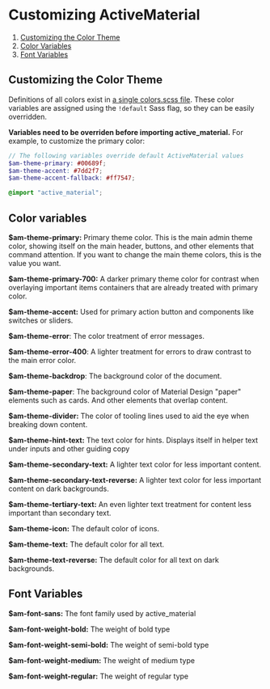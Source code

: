 # Customizing ActiveMaterial

1. [Customizing the Color Theme](#customizing-the-color-theme)
2. [Color Variables](#color-variables)
3. [Font Variables](#font-variables)

## Customizing the Color Theme

Definitions of all colors exist in
[a single colors.scss file](/app/assets/stylesheets/active_material/values/colors.scss). These
color variables are assigned using the `!default` Sass flag, so they
can be easily overridden.

**Variables need to be overriden before importing active_material.** For example, to customize the primary
color:

```scss
// The following variables override default ActiveMaterial values
$am-theme-primary: #00689f;
$am-theme-accent: #7dd2f7;
$am-theme-accent-fallback: #ff7547;

@import "active_material";
```

## Color variables

**$am-theme-primary:**  Primary theme color. This is the main admin theme color, showing itself on the main header, buttons, and other elements that command attention. If you want to change the main theme colors, this is the value you want.

**$am-theme-primary-700:** A darker primary theme color for contrast when overlaying important items containers that are already treated with primary color.

**$am-theme-accent:** Used for primary action button and components like switches or sliders.

**$am-theme-error**: The color treatment of error messages.

**$am-theme-error-400**: A lighter treatment for errors to draw contrast to the main error color.

**$am-theme-backdrop**: The background color of the document.

**$am-theme-paper**: The background color of Material Design "paper" elements such as cards. And other elements that overlap content.

**$am-theme-divider:** The color of tooling lines used to aid the eye when breaking down content.


**$am-theme-hint-text:** The text color for hints. Displays itself in helper text under inputs and other guiding copy

**$am-theme-secondary-text:**  A lighter text color for less important content.

**$am-theme-secondary-text-reverse:** A lighter text color for less important content on dark backgrounds.

**$am-theme-tertiary-text:** An even lighter text treatment for content less important than secondary text.

**$am-theme-icon:** The default color of icons.

**$am-theme-text:** The default color for all text.

**$am-theme-text-reverse:** The default color for all text on dark backgrounds.

## Font Variables

**$am-font-sans:** The font family used by active_material

**$am-font-weight-bold:** The weight of bold type

**$am-font-weight-semi-bold:** The weight of semi-bold type

**$am-font-weight-medium:** The weight of medium type

**$am-font-weight-regular:** The weight of regular type
